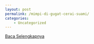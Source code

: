 ```yaml
---
layout: post
permalink: /mimpi-di-gugat-cerai-suami/
categories:
    - Uncategorized
---
```


[Baca Selengkapnya](/09)